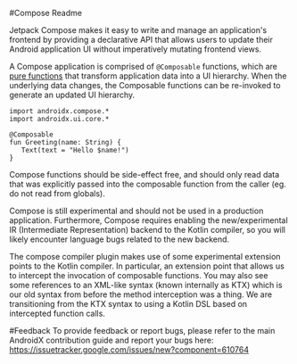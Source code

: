 #Compose Readme

Jetpack Compose makes it easy to write and manage an application's frontend by providing a declarative API that allows users to update their Android application UI without imperatively mutating frontend views.

A Compose application is comprised of `@Composable` functions, which are [pure functions](https://en.wikipedia.org/wiki/Pure_function) that transform application data into a UI hierarchy.  When the underlying data changes, the Composable functions can be re-invoked to generate an updated UI hierarchy.

```
import androidx.compose.*
import androidx.ui.core.*

@Composable
fun Greeting(name: String) {
   Text(text = "Hello $name!")
}
```

Compose functions should be side-effect free, and should only read data that was explicitly passed into the composable function from the caller (eg. do not read from globals).

Compose is still experimental and should not be used in a production application.  Furthermore, Compose requires enabling the new/experimental IR (Intermediate Representation) backend to the Kotlin compiler, so you will likely encounter language bugs related to the new backend.

The compose compiler plugin makes use of some experimental extension points to the Kotlin compiler.  In particular, an extension point that allows us to intercept the invocation of composable functions.  You may also see some references to an XML-like syntax (known internally as KTX) which is our old syntax from before the method interception was a thing.  We are transitioning from the KTX syntax to using a Kotlin DSL based on intercepted function calls.

#Feedback
To provide feedback or report bugs, please refer to the main AndroidX contribution guide and report your bugs here:
https://issuetracker.google.com/issues/new?component=610764


